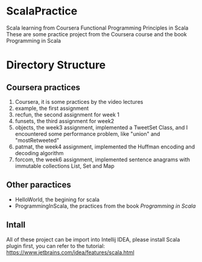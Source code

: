 # ScalaPractice
Scala learning from Coursera Functional Programming Principles in Scala
These are some practice project from the Coursera course and the book Programming in Scala

# Directory Structure
## Coursera practices
1. Coursera, it is some practices by the video lectures
2. example, the first assignment
3. recfun, the second assignment for week 1
4. funsets, the third assignment for week2
5. objects, the week3 assignment, implemented a TweetSet Class, and I encountered some performance
   problem, like "union" and "mostRetweeted"
6. patmat, the week4 assignment, implemented the Huffman encoding and decoding algorithm
7. forcom, the week6 assignment, implemented sentence anagrams with immutable collections List, Set and Map


## Other paractices
+ HelloWorld, the begining for scala
+ ProgrammingInScala, the practices from the book <i>Programming in Scala</i>

## Intall
All of these project can be import into Intellij IDEA, please install Scala plugin first, you can
refer to the tutorial: https://www.jetbrains.com/idea/features/scala.html

